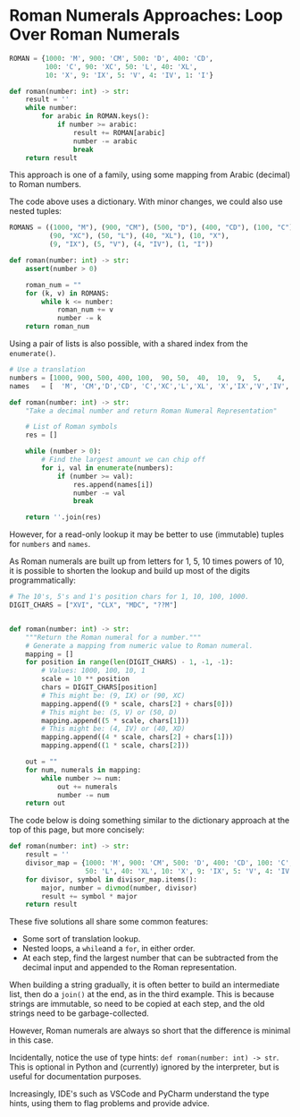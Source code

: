 # Roman Numerals Approaches: Loop Over Roman Numerals

```python
ROMAN = {1000: 'M', 900: 'CM', 500: 'D', 400: 'CD',
         100: 'C', 90: 'XC', 50: 'L', 40: 'XL',
         10: 'X', 9: 'IX', 5: 'V', 4: 'IV', 1: 'I'}

def roman(number: int) -> str:
    result = ''
    while number:
        for arabic in ROMAN.keys():
            if number >= arabic:
                result += ROMAN[arabic]
                number -= arabic
                break
    return result
```

This approach is one of a family, using some mapping from Arabic (decimal) to
Roman numbers.

The code above uses a dictionary. With minor changes, we could also use nested
tuples:

```python
ROMANS = ((1000, "M"), (900, "CM"), (500, "D"), (400, "CD"), (100, "C"),
          (90, "XC"), (50, "L"), (40, "XL"), (10, "X"),
          (9, "IX"), (5, "V"), (4, "IV"), (1, "I"))

def roman(number: int) -> str:
    assert(number > 0)

    roman_num = ""
    for (k, v) in ROMANS:
        while k <= number:
            roman_num += v
            number -= k
    return roman_num
```

Using a pair of lists is also possible, with a shared index from the
`enumerate()`.

```python
# Use a translation
numbers = [1000, 900, 500, 400, 100,  90, 50,  40,  10,  9,  5,    4,   1]
names   = [  'M', 'CM','D','CD', 'C','XC','L','XL', 'X','IX','V','IV', 'I']

def roman(number: int) -> str:
    "Take a decimal number and return Roman Numeral Representation"

    # List of Roman symbols
    res = []

    while (number > 0):
        # Find the largest amount we can chip off
        for i, val in enumerate(numbers):
            if (number >= val):
                res.append(names[i])
                number -= val
                break

    return ''.join(res)
```

However, for a read-only lookup it may be better to use (immutable) tuples for
`numbers` and `names`.

As Roman numerals are built up from letters for 1, 5, 10 times powers of 10, it
is possible to shorten the lookup and build up most of the digits
programmatically:

```python
# The 10's, 5's and 1's position chars for 1, 10, 100, 1000.
DIGIT_CHARS = ["XVI", "CLX", "MDC", "??M"]


def roman(number: int) -> str:
    """Return the Roman numeral for a number."""
    # Generate a mapping from numeric value to Roman numeral.
    mapping = []
    for position in range(len(DIGIT_CHARS) - 1, -1, -1):
        # Values: 1000, 100, 10, 1
        scale = 10 ** position
        chars = DIGIT_CHARS[position]
        # This might be: (9, IX) or (90, XC)
        mapping.append((9 * scale, chars[2] + chars[0]))
        # This might be: (5, V) or (50, D)
        mapping.append((5 * scale, chars[1]))
        # This might be: (4, IV) or (40, XD)
        mapping.append((4 * scale, chars[2] + chars[1]))
        mapping.append((1 * scale, chars[2]))

    out = ""
    for num, numerals in mapping:
        while number >= num:
            out += numerals
            number -= num
    return out
```

The code below is doing something similar to the dictionary approach at the top
of this page, but more concisely:

```python
def roman(number: int) -> str:
    result = ''
    divisor_map = {1000: 'M', 900: 'CM', 500: 'D', 400: 'CD', 100: 'C', 90: 'XC',
                   50: 'L', 40: 'XL', 10: 'X', 9: 'IX', 5: 'V', 4: 'IV', 1: 'I'}
    for divisor, symbol in divisor_map.items():
        major, number = divmod(number, divisor)
        result += symbol * major
    return result
```

These five solutions all share some common features:

- Some sort of translation lookup.
- Nested loops, a `while`and a `for`, in either order.
- At each step, find the largest number that can be subtracted from the decimal
  input and appended to the Roman representation.

When building a string gradually, it is often better to build an intermediate
list, then do a `join()` at the end, as in the third example. This is because
strings are immutable, so need to be copied at each step, and the old strings
need to be garbage-collected.

However, Roman numerals are always so short that the difference is minimal in
this case.

Incidentally, notice the use of type hints: `def roman(number: int) -> str`.
This is optional in Python and (currently) ignored by the interpreter, but is
useful for documentation purposes.

Increasingly, IDE's such as VSCode and PyCharm understand the type hints, using
them to flag problems and provide advice.

